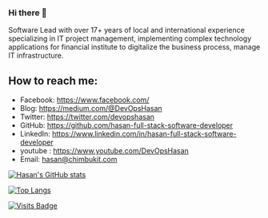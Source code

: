 ### Hi there 👋
Software Lead with over 17+ years of local and international experience specializing in IT project management, implementing complex technology applications for financial institute to digitalize the business process, manage IT infrastructure.

## How to reach me:
- Facebook: https://www.facebook.com/
- Blog: https://medium.com/@DevOpsHasan
- Twitter: https://twitter.com/devopshasan
- GitHub: https://github.com/hasan-full-stack-software-developer
- LinkedIn: https://www.linkedin.com/in/hasan-full-stack-software-developer
- youtube : https://www.youtube.com/DevOpsHasan
- Email: hasan@chimbukit.com

[![Hasan's GitHub stats](https://github-readme-stats.vercel.app/api?username=hasan-full-stack-software-developer&show_icons=true)](https://github.com/hasan-full-stack-software-developer/hasan-full-stack-software-developer)

[![Top Langs](https://github-readme-stats.vercel.app/api/top-langs/?username=hasan-full-stack-software-developer&layout=compact)](https://github.com/hasan-full-stack-software-developer/hasan-full-stack-software-developer)

[![Visits Badge](https://badges.pufler.dev/visits/hasan-full-stack-software-developer/hasan-full-stack-software-developer)](https://github.com/hasan-full-stack-software-developer/hasan-full-stack-software-developer)

<!--
**hasan-full-stack-software-developer/hasan-full-stack-software-developer** is a ✨ _special_ ✨ repository because its `README.md` (this file) appears on your GitHub profile.

Here are some ideas to get you started:

- 🔭 I’m currently working on ...
- 🌱 I’m currently learning ...
- 👯 I’m looking to collaborate on ...
- 🤔 I’m looking for help with ...
- 💬 Ask me about ...
- 📫 How to reach me: ...
- 😄 Pronouns: ...
- ⚡ Fun fact: ...
-->
